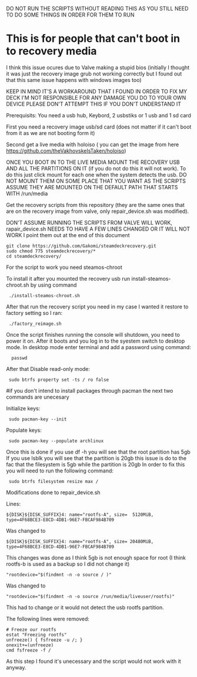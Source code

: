 DO NOT RUN THE SCRIPTS WITHOUT READING THIS AS YOU STILL NEED TO DO SOME THINGS IN ORDER FOR THEM TO RUN

# This is for people that can't boot in to recovery media

I think this issue ocures due to Valve making a stupid bios (initially I thought it was just the recovery image grub not working correctly
but I found out that this same issue happens with windows images too)

KEEP IN MIND IT'S A WORKAROUND THAT I FOUND IN ORDER TO FIX MY DECK
I'M NOT RESPONSIBLE FOR ANY DAMAGE YOU DO TO YOUR OWN DEVICE 
PLEASE DON'T ATTEMPT THIS IF YOU DON'T UNDERSTAND IT 



Prerequisits:
You need a usb hub, 
Keybord, 
2 usbstiks or 1 usb and 1 sd card




First you need a recovery image usb/sd card (does not matter if it can't boot from it as we are not booting form it)

Second get a live media with holoiso ( you can get the image from here https://github.com/theVakhovskeIsTaken/holoiso) 

ONCE YOU BOOT IN TO THE LIVE MEDIA MOUNT THE RECOVERY USB AND ALL THE PARTITIONS ON IT (if you do not do this it will not work).
To do this just click mount for each one when the system detects the usb. 
DO NOT MOUNT THEM ON SOME PLACE THAT YOU WANT AS THE SCRIPTS ASSUME THEY ARE MOUNTED ON THE DEFAULT PATH THAT STARTS WITH /run/media

Get the recovery scripts from this repository (they are the same ones that are on the recovery image from valve, only repair_device.sh was modified).

DON'T ASSUME RUNNING THE SCRIPTS FROM VALVE WILL WORK, rapair_device.sh NEEDS TO HAVE A FEW LINES CHANGED OR IT WILL NOT WORK
I point them out at the end of this document

    git clone https://github.com/Gakomi/steamdeckrecovery.git
    sudo chmod 775 steamdeckrecovery/*
    cd steamdeckrecovery/

For the script to work you need steamos-chroot 

To install it after you mounted the recovery usb run install-steamos-chroot.sh by using command 
     
     ./install-steamos-chroot.sh

After that run the recovery script you need in my case I wanted it restore to factory setting so I ran:
     
     ./factory_reimage.sh
     
Once the script finishes running the console will shutdown, you need to power it on. 
After it boots and you log in to the syestem switch to desktop mode.
In desktop mode enter terminal and add a password using command:

      passwd

After that Disable read-only mode: 

     sudo btrfs property set -ts / ro false
     
#if you don't intend to install packages through pacman the next two commands are unecesary

Initialize keys:

     sudo pacman-key --init

Populate keys: 

     sudo pacman-key --populate archlinux
     
Once this is done if you use df -h you will see that the root partition has 5gb
If you use lsblk you will see that the partition is 20gb this issue is  do to the fac that the filesystem is 5gb while the partition is 20gb
In order to fix this you will need to run the following command:

     sudo btrfs filesystem resize max /
    
     

Modifications done to repair_device.sh 

Lines:

    ${DISK}${DISK_SUFFIX}4: name="rootfs-A", size=  5120MiB, type=4F68BCE3-E8CD-4DB1-96E7-FBCAF984B709
    
Was changed to
 
    ${DISK}${DISK_SUFFIX}4: name="rootfs-A", size= 20480MiB, type=4F68BCE3-E8CD-4DB1-96E7-FBCAF984B709

This changes was done as I think 5gb is not enough space for root (I think rootfs-b is used as a backup so I did not change it)

    "rootdevice="$(findmnt -n -o source / )" 

Was changed to 

    "rootdevice="$(findmnt -n -o source /run/media/liveuser/rootfs)" 

This had to change or it would not detect the usb rootfs partition. 

The following lines were removed:

    # Freeze our rootfs
    estat "Freezing rootfs"
    unfreeze() { fsfreeze -u /; }
    onexit+=(unfreeze)
    cmd fsfreeze -f /   
    
As this step I found it's unecessary and the script would not work with it anyway.
